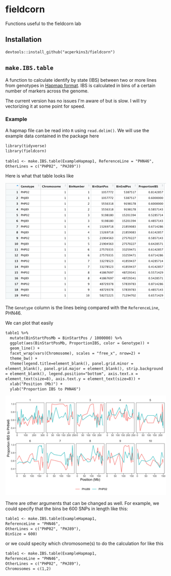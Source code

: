 # fieldcorn
Functions useful to the fieldcorn lab

## Installation

```
devtools::install_github("acperkins3/fieldcorn")
```

## `make.IBS.table`

A function to calculate identify by state (IBS) between two or more lines from genotypes in [Hapmap format](https://bitbucket.org/tasseladmin/tassel-5-source/wiki/UserManual/Load/Load). IBS is calculated in bins of a certain number of markers across the genome.

The current version has no issues I'm aware of but is slow. I will try vectorizing it at some point for speed.

### Example

A hapmap file can be read into `R` using `read.delim()`. We will use the example data contained in the package here

```
library(tidyverse)
library(fieldcorn)

table1 <- make.IBS.table(ExampleHapmap1, ReferenceLine = "PHN46", OtherLines = c("PHP02", "PHJ89"))

```

Here is what that table looks like

<p align="center"><img src="https://raw.githubusercontent.com/acperkins3/GDD-Plots-2022/main/ReadmeImages/IBSTable.png" /></p>

The `Genotype` column is the lines being compared with the `ReferenceLine`, PHN46.

We can plot that easily

```
table1 %>%
  mutate(BinStartPosMb = BinStartPos / 1000000) %>%
  ggplot(aes(BinStartPosMb, ProportionIBS, color = Genotype)) +
  geom_line() +
  facet_wrap(vars(Chromosome), scales = "free_x", nrow=2) +
  theme_bw() +
  theme(legend.title=element_blank(), panel.grid.minor = element_blank(), panel.grid.major = element_blank(), strip.background = element_blank(), legend.position="bottom", axis.text.x = element_text(size=8), axis.text.y = element_text(size=8)) +
  xlab("Position (Mb)") +
  ylab("Proportion IBS to PHN46")
```

<p align="center"><img src="https://raw.githubusercontent.com/acperkins3/GDD-Plots-2022/main/ReadmeImages/IBSTableExample.png" /></p>

There are other arguments that can be changed as well. For example, we could specify that the bins be 600 SNPs in length like this:

```
table1 <- make.IBS.table(ExampleHapmap1, 
ReferenceLine = "PHN46", 
OtherLines = c("PHP02", "PHJ89"),
BinSize = 600)
```

or we could specity which chromosome(s) to do the calculation for like this

```
table1 <- make.IBS.table(ExampleHapmap1, 
ReferenceLine = "PHN46", 
OtherLines = c("PHP02", "PHJ89"),
Chromosomes = c(1,2)
```